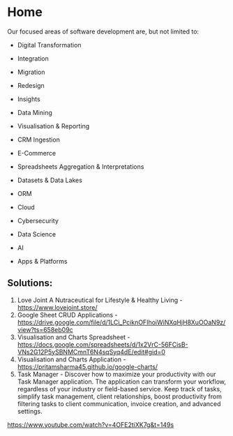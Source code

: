 # Home

Our focused areas of software development are, but not limited to:

- Digital Transformation 

- Integration

- Migration 

- Redesign

- Insights

- Data Mining

- Visualisation & Reporting

- CRM Ingestion

- E-Commerce

- Spreadsheets Aggregation & Interpretations 

- Datasets & Data Lakes

- ORM

- Cloud

- Cybersecurity

- Data Science

- AI

- Apps & Platforms

## Solutions:

1. Love Joint
A Nutraceutical for Lifestyle & Healthy Living - https://www.lovejoint.store/
2. Google Sheet CRUD Applications - https://drive.google.com/file/d/1LCi_PciknOFIhoiWiNXqHjH8XuOOaN9z/view?ts=658eb09c
3. Visualisation and Charts Spreadsheet - https://docs.google.com/spreadsheets/d/1x2VrC-56FCisB-VNs2G12P5ySBNMCmnT6N4sqSyq4dE/edit#gid=0
4. Visualisation and Charts Application - https://pritamsharma45.github.io/google-charts/
5. Task Manager -
Discover how to maximize your productivity with our Task Manager application. The application can transform your workflow, regardless of your industry or field-based service. Keep track of tasks, simplify task management, client relationships, boost productivity from filtering tasks to client communication, invoice creation, and advanced settings.

 https://www.youtube.com/watch?v=4OFE2tiXK7g&t=149s


